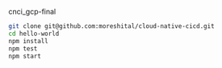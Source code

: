 cnci_gcp-final
```sh
git clone git@github.com:moreshital/cloud-native-cicd.git
cd hello-world
npm install
npm test
npm start
```
 

